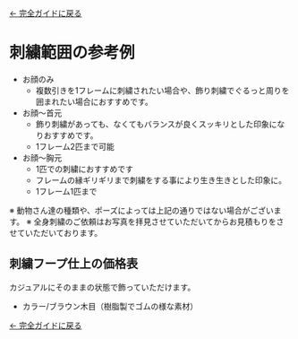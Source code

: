 [← 完全ガイドに戻る](../takis_complete_guide.md)

# 刺繍範囲の参考例

- お顔のみ
    - 複数引きを1フレームに刺繍されたい場合や、飾り刺繍でぐるっと周りを囲まれたい場合におすすめです。
- お顔〜首元
    - 飾り刺繍があっても、なくてもバランスが良くスッキリとした印象になりおすすめです。
    - 1フレーム2匹まで可能
- お顔〜胸元
    - 1匹での刺繍におすすめです
    - フレームの縁ギリギリまで刺繍をする事により生き生きとした印象に。
    - 1フレーム1匹まで

※ 動物さん達の種類や、ポーズによっては上記の通りではない場合がございます。
※ 全身刺繍のご依頼はお写真を拝見させていただいてからお見積もりをさせていただいております。

## 刺繍フープ仕上の価格表
カジュアルにそのままの状態で飾っていただけます。
- カラー/ブラウン木目（樹脂製でゴムの様な素材） 

[← 完全ガイドに戻る](../takis_complete_guide.md) 